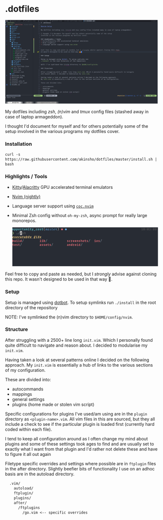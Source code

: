 # .dotfiles

![Neovim Setup](./dotfiles.png "Vim Setup")

My dotfiles including _zsh_, _(n)vim_ and _tmux_ config files (stashed away in case of laptop armageddon).

I thought I'd document for myself and for others potentially some of the setup
involved in the various programs my dotfiles cover.

### Installation

```
curl -s https://raw.githubusercontent.com/akinsho/dotfiles/master/install.sh | bash
```

### Highlights / Tools

- [Kitty](https://sw.kovidgoyal.net/kitty/index.html)/[Alacritty](https://github.com/alacritty/alacritty) GPU accelerated terminal emulators
- [Nvim (nightly)](https://github.com/neovim/neovim)
- Language server support using [`coc.nvim`](https://github.com/neoclide/coc.nvim)

- Minimal Zsh config without `oh-my-zsh`, async prompt for really large monorepos.

  ![Zsh Prompt](./prompt.png)

Feel free to copy and paste as needed, but I _strongly_ advise against cloning this repo.
It wasn't designed to be used in that way 🤷.

### Setup

Setup is managed using [dotbot](https://github.com/anishathalye/dotbot). To setup symlinks run
`./install` in the root directory of the repository

NOTE: I've symlinked the (n)vim directory to `$HOME/config/nvim`.

### Structure

After struggling with a 2500+ line long `init.vim`. Which I personally found quite difficult to navigate
and reason about. I decided to modularise my `init.vim`.

Having taken a look at several patterns online I decided on the following approach.
My `init.vim` is essentially a hub of links to the various sections of my configuration.

These are divided into:

- autocommands
- mappings
- general settings
- plugins (home made or stolen vim script)

Specific configurations for plugins I've used/am using are in the `plugin` directory as `<plugin-name>.vim`.
All vim files in this are sourced, but they all include a check to see if the particular plugin is loaded
first (currently hard coded within each file).

I tend to keep all configuration around as I often change my mind
about plugins and some of these settings took ages to find and are usually set to exactly what I want from that
plugin and I'd rather not delete these and have to figure it all out again

Filetype specific overrides and settings where possible are in `ftplugin` files in the after directory.
Slightly beefier bits of functionality I use on an adhoc basis are in the autoload directory.

```vim
  .vim/
    autoload/
    ftplugin/
    plugins/
    after/
      /ftplugins
        /go.vim <-- specific overrides
```
